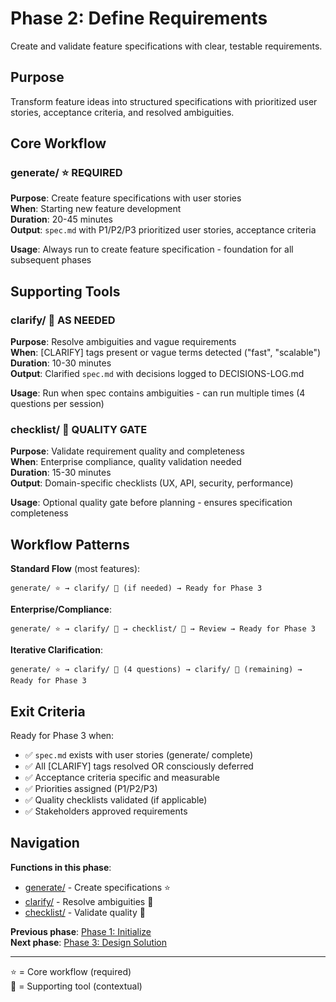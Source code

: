 # Phase 2: Define Requirements

Create and validate feature specifications with clear, testable requirements.

## Purpose

Transform feature ideas into structured specifications with prioritized user stories, acceptance criteria, and resolved ambiguities.

## Core Workflow

### generate/ ⭐ REQUIRED
**Purpose**: Create feature specifications with user stories  
**When**: Starting new feature development  
**Duration**: 20-45 minutes  
**Output**: `spec.md` with P1/P2/P3 prioritized user stories, acceptance criteria

**Usage**: Always run to create feature specification - foundation for all subsequent phases

## Supporting Tools

### clarify/ 🔧 AS NEEDED
**Purpose**: Resolve ambiguities and vague requirements  
**When**: [CLARIFY] tags present or vague terms detected ("fast", "scalable")  
**Duration**: 10-30 minutes  
**Output**: Clarified `spec.md` with decisions logged to DECISIONS-LOG.md

**Usage**: Run when spec contains ambiguities - can run multiple times (4 questions per session)

### checklist/ 🔧 QUALITY GATE
**Purpose**: Validate requirement quality and completeness  
**When**: Enterprise compliance, quality validation needed  
**Duration**: 15-30 minutes  
**Output**: Domain-specific checklists (UX, API, security, performance)

**Usage**: Optional quality gate before planning - ensures specification completeness

## Workflow Patterns

**Standard Flow** (most features):
```
generate/ ⭐ → clarify/ 🔧 (if needed) → Ready for Phase 3
```

**Enterprise/Compliance**:
```
generate/ ⭐ → clarify/ 🔧 → checklist/ 🔧 → Review → Ready for Phase 3
```

**Iterative Clarification**:
```
generate/ ⭐ → clarify/ 🔧 (4 questions) → clarify/ 🔧 (remaining) → Ready for Phase 3
```

## Exit Criteria

Ready for Phase 3 when:
- ✅ `spec.md` exists with user stories (generate/ complete)
- ✅ All [CLARIFY] tags resolved OR consciously deferred
- ✅ Acceptance criteria specific and measurable
- ✅ Priorities assigned (P1/P2/P3)
- ✅ Quality checklists validated (if applicable)
- ✅ Stakeholders approved requirements

## Navigation

**Functions in this phase**:
- [generate/](./generate/) - Create specifications ⭐
- [clarify/](./clarify/) - Resolve ambiguities 🔧
- [checklist/](./checklist/) - Validate quality 🔧

**Previous phase**: [Phase 1: Initialize](../1-initialize/)  
**Next phase**: [Phase 3: Design Solution](../3-design/)

---

⭐ = Core workflow (required)  
🔧 = Supporting tool (contextual)

